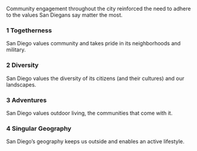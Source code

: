 Community engagement throughout the city reinforced the need to adhere to the values San Diegans say matter the most.

### 1 Togetherness
San Diego values community and takes pride in its neighborhoods and military.

### 2 Diversity
San Diego values the diversity of its citizens (and their cultures) and our landscapes.

### 3 Adventures
San Diego values outdoor living, the communities that come with it.

### 4 Singular Geography
San Diego’s geography keeps us outside and enables an active lifestyle.
